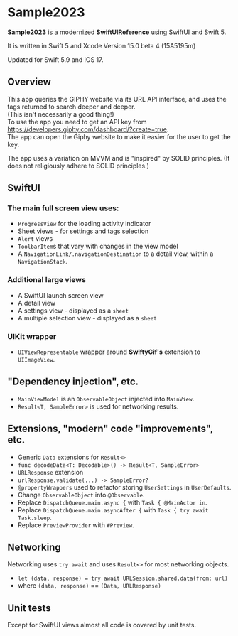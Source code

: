 
# Sample2023

**Sample2023** is a modernized **SwiftUIReference** using SwiftUI and Swift 5.

It is written in Swift 5 and Xcode Version 15.0 beta 4 (15A5195m)  
  
Updated for Swift 5.9 and iOS 17. 

## Overview  
This app queries the GIPHY website via its URL API interface, and uses the tags returned to search deeper and deeper.  
(This isn't necessarily a good thing!)  
To use the app you need to get an API key from <https://developers.giphy.com/dashboard/?create=true>.  
The app can open the Giphy website to make it easier for the user to get the key.  

The app uses a variation on MVVM and is "inspired" by SOLID principles.  (It does not religiously adhere to SOLID principles.)

## SwiftUI  
### The main full screen view uses:  
* `ProgressView` for the loading activity indicator  
* Sheet views - for settings and tags selection  
* `Alert` views  
* `ToolbarItem`s that vary with changes in the view model  
* A `NavigationLink/.navigationDestination` to a detail view, within a `NavigationStack`.

### Additional large views  
* A SwiftUI launch screen view  
* A detail view  
* A settings view - displayed as a `sheet`  
* A multiple selection view - displayed as a `sheet`  

### UIKit wrapper  
* `UIViewRepresentable` wrapper around **SwiftyGif's** extension to `UIImageView`.  

## "Dependency injection", etc.  
* `MainViewModel` is an `ObservableObject` injected into `MainView`.
* `Result<T, SampleError>` is used for networking results.

## Extensions, "modern" code "improvements", etc.  
* Generic `Data` extensions for `Result<>`  
 * `func decodeData<T: Decodable>() -> Result<T, SampleError>`  
* `URLResponse` extension  
 * `urlResponse.validate(...) -> SampleError?`  
* `@propertyWrappers` used to refactor storing `UserSettings` in `UserDefaults`.  
* Change `ObservableObject` into `@Observable`.  
* Replace `DispatchQueue.main.async {` with `Task { @MainActor in`.  
* Replace `DispatchQueue.main.asyncAfter {` with `Task { try await Task.sleep`.  
* Replace `PreviewProvider` with `#Preview`.  

## Networking  
Networking uses `try await` and uses `Result<>` for most networking objects.  

* `let (data, response) = try await URLSession.shared.data(from: url)`  
 * where `(data, response)` == `(Data, URLResponse)`  

## Unit tests
Except for SwiftUI views almost all code is covered by unit tests.

